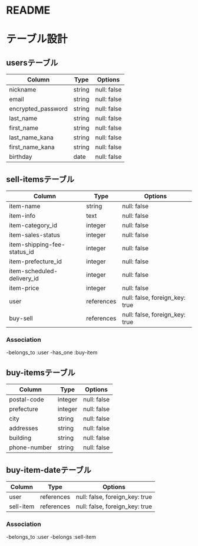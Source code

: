 # README

# テーブル設計

##  usersテーブル

| Column             | Type   | Options     |
| ------------------ | ------ | ----------- |
| nickname           | string | null: false |
| email              | string | null: false |
| encrypted_password | string | null: false |
| last_name          | string | null: false |
| first_name         | string | null: false |
| last_name_kana     | string | null: false |
| first_name_kana    | string | null: false |
| birthday           | date   | null: false|




##  sell-itemsテーブル

| Column                      | Type        | Options     |
| --------------------------- | ----------- | ----------- |
| item-name                   | string      | null: false |
| item-info                   | text        | null: false |
| item-category_id            | integer     | null: false |
| item-sales-status           | integer     | null: false |
| item-shipping-fee-status_id | integer     | null: false |
| item-prefecture_id          | integer     | null: false |
| item-scheduled-delivery_id  | integer     | null: false |
| item-price                  | integer     | null: false |
| user                        | references  | null: false, foreign_key: true |
| buy-sell                    | references  | null: false, foreign_key: true |

###  Association

-belongs_to :user
-has_one    :buy-item

##  buy-itemsテーブル

| Column             | Type   | Options     |
| ------------------ | ------ | ----------- |
| postal-code        | integer       | null: false |
| prefecture         | integer       | null: false |
| city               | string        | null: false |
| addresses          | string        | null: false |
| building           | string        | null: false |
| phone-number       | string        | null: false | 


##  buy-item-dateテーブル
| Column             | Type       | Options                        |
| ------------------ | ---------- | ------------------------------ |
| user               | references | null: false, foreign_key: true |
| sell-item          | references | null: false, foreign_key: true |

###  Association

-belongs_to :user
-belongs :sell-item

